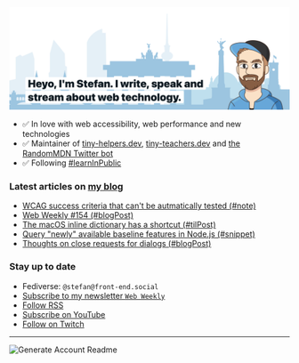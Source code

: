 <img alt="Heyo, I'm Stefan. I write and speak about web technology." src="https://raw.githubusercontent.com/stefanjudis/stefanjudis/main/screenshot.png">

- ✅ In love with web accessibility, web performance and new technologies
- ✅ Maintainer of [tiny-helpers.dev](https://tiny-helpers.dev), [tiny-teachers.dev](https://tiny-teachers.dev/) and [the RandomMDN Twitter bot](https://twitter.com/randomMDN)
- ✅ Following [#learnInPublic](https://www.stefanjudis.com/today-i-learned/)
### Latest articles on [my blog](https://www.stefanjudis.com)

<!-- BLOG-POST-LIST:START -->
- [WCAG success criteria that can&#39;t be autmatically tested &lpar;#note&rpar;](https://www.stefanjudis.com/notes/wcag-success-criteria-that-cant-be-autmatically-tested/)
- [Web Weekly #154 &lpar;#blogPost&rpar;](https://www.stefanjudis.com/blog/web-weekly-154/)
- [The macOS inline dictionary has a shortcut &lpar;#tilPost&rpar;](https://www.stefanjudis.com/today-i-learned/the-macos-inline-dictionary-has-a-shortcut/)
- [Query &quot;newly&quot; available baseline features in Node.js &lpar;#snippet&rpar;](https://www.stefanjudis.com/snippets/query-newly-available-baseline-features-in-node-js/)
- [Thoughts on close requests for dialogs &lpar;#blogPost&rpar;](https://www.stefanjudis.com/blog/risky-mobile-close-requests/)
<!-- BLOG-POST-LIST:END -->

### Stay up to date

- Fediverse: `@stefan@front-end.social`
- [Subscribe to my newsletter `Web Weekly`](https://webweekly.email/)
- [Follow RSS](https://www.stefanjudis.com/feeds/)
- [Subscribe on YouTube](https://youtube.com/c/stefanjudis)
- [Follow on Twitch](https://www.twitch.tv/stefanjudis)

---

![Generate Account Readme](https://github.com/stefanjudis/stefanjudis/workflows/Generate%20Account%20Readme/badge.svg)
